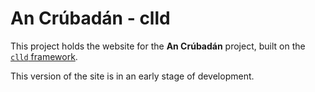 # An Crúbadán - clld

This project holds the website for the **An Crúbadán** project, built
on the [```clld``` framework](http://clld.readthedocs.org/).

This version of the site is in an early stage of development.
